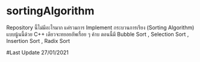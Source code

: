 # sortingAlgorithm

Repository นี้ไม่มีอะไรมาก แค่รวมการ Implement กระบวนการเรียง (Sorting Algorithm) แบบนู้นนี้ด้วย C++ 
เดียวจะทยอยอัพเรื่อย ๆ ค้าบ ตอนนี้มี Bubble Sort , Selection Sort , Insertion Sort , Radix Sort

#Last Update 27/01/2021
